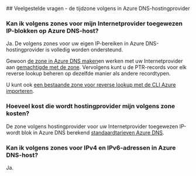 <BR> 
## <a name="faq---hosting-your-arpa-zone-in-azure-dns"></a>Veelgestelde vragen - de tijdzone volgens in Azure DNS-hostingprovider

### <a name="can-i-host-arpa-zones-for-my-isp-assigned-ip-blocks-on-azure-dns"></a>Kan ik volgens zones voor mijn Internetprovider toegewezen IP-blokken op Azure DNS-host?
Ja. De volgens zones voor uw eigen IP-bereiken in Azure DNS-hostingprovider is volledig worden ondersteund.

Gewoon [de zone in Azure DNS maken](dns-getstarted-create-dnszone.md)en werken met uw Internetprovider aan [gemachtigde met de zone](dns-domain-delegation.md).  Vervolgens kunt u de PTR-records voor elk reverse lookup beheren op dezelfde manier als andere recordtypen.

U kunt ook [een bestaande zone voor reverse lookup met de CLI Azure importeren](dns-import-export.md).

### <a name="how-much-does-hosting-my-arpa-zone-cost"></a>Hoeveel kost die wordt hostingprovider mijn volgens zone kosten?
De zone volgens hostingprovider voor uw Internetprovider toegewezen IP-wordt blok in Azure DNS berekend [standaardtarieven Azure DNS](https://azure.microsoft.com/pricing/details/dns/).

### <a name="can-i-host-arpa-zones-for-both-ipv4-and-ipv6-addresses-in-azure-dns"></a>Kan ik volgens zones voor IPv4 en IPv6-adressen in Azure DNS-host?
Ja.